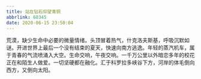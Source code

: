 ```yaml
---
title: 站在钻石仰望青铜
abbrlink: 68345
date: 2020-06-15 23:50:04
---
```


荒漠，缺少生命中必要的微量情绪。头顶冒着热气，什克洛夫斯基，呼吸沉默如谜。开进世界上最后一个没有结束的夏天，快速向南方逃逸。年轻的蒸汽机车，属于青春的气流喷涌入大空。生命交响，午夜交响。一千万公里以外暗恋多年的校花正在和陌生人做爱。一切坚硬都在融化。汇于科罗拉多峡谷下方，河岸的体毛倒向西方，又倒向太阳。
